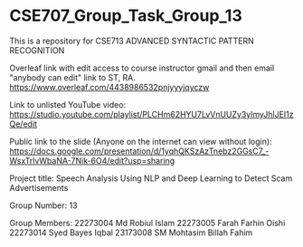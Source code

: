 # CSE707_Group_Task_Group_13
This is a repository for CSE713 ADVANCED SYNTACTIC PATTERN RECOGNITION

Overleaf link with edit access to course instructor gmail and then email "anybody can edit" link to ST, RA.
https://www.overleaf.com/4438986532pnjyyyjqyczw

Link to unlisted YouTube video:
https://studio.youtube.com/playlist/PLCHm62HYU7LvVnUUZy3ylmyJhlJEI1zQe/edit

Public link to the slide (Anyone on the internet can view without login):
https://docs.google.com/presentation/d/1yqhQKSzAzTnebz2GGsC7_-WsxTrlvWbaNA-7Nik-6O4/edit?usp=sharing

Project title:
Speech Analysis Using NLP and Deep Learning to Detect Scam Advertisements

Group Number:
13

Group Members:
22273004 Md Robiul Islam
22273005 Farah Farhin Oishi
22273014 Syed Bayes Iqbal
23173008 SM Mohtasim Billah Fahim
